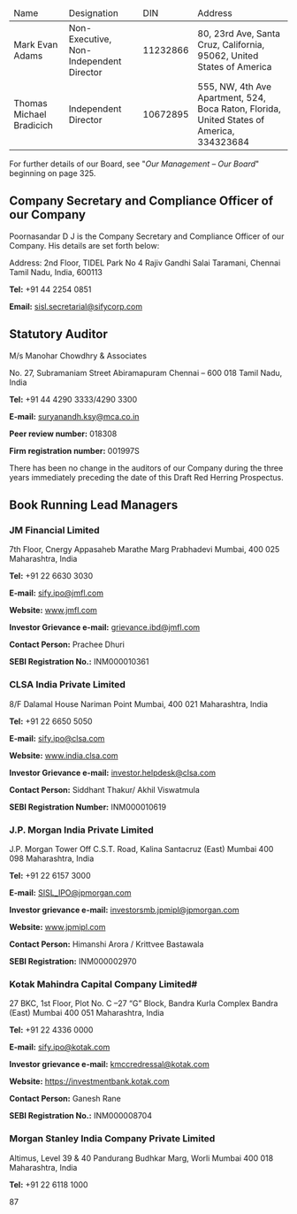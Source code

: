 <table><thead><tr><td>Name</td><td>Designation</td><td>DIN</td><td>Address</td></tr></thead><tbody><tr><td>Mark Evan Adams</td><td>Non-Executive, Non-Independent Director</td><td>11232866</td><td>80, 23rd Ave, Santa Cruz, California, 95062, United States of America</td></tr><tr><td>Thomas Michael Bradicich</td><td>Independent Director</td><td>10672895</td><td>555, NW, 4th Ave Apartment, 524, Boca Raton, Florida, United States of America, 334323684</td></tr></tbody></table>

For further details of our Board, see "*Our Management – Our Board*" beginning on page 325.

## Company Secretary and Compliance Officer of our Company

Poornasandar D J is the Company Secretary and Compliance Officer of our Company. His details are set forth below:

Address: 2nd Floor, TIDEL Park No 4
Rajiv Gandhi Salai
Taramani, Chennai
Tamil Nadu, India, 600113

**Tel:** +91 44 2254 0851

**Email:** sisl.secretarial@sifycorp.com

## Statutory Auditor

M/s Manohar Chowdhry & Associates

No. 27, Subramaniam Street
Abiramapuram
Chennai – 600 018
Tamil Nadu, India

**Tel:** +91 44 4290 3333/4290 3300

**E-mail:** suryanandh.ksy@mca.co.in

**Peer review number:** 018308

**Firm registration number:** 001997S

There has been no change in the auditors of our Company during the three years immediately preceding the date of this
Draft Red Herring Prospectus.

## Book Running Lead Managers

### JM Financial Limited

7th Floor, Cnergy
Appasaheb Marathe Marg
Prabhadevi
Mumbai, 400 025
Maharashtra, India

**Tel:** +91 22 6630 3030

**E-mail:** sify.ipo@jmfl.com

**Website:** www.jmfl.com

**Investor Grievance e-mail:** grievance.ibd@jmfl.com

**Contact Person:** Prachee Dhuri

**SEBI Registration No.:** INM000010361

### CLSA India Private Limited

8/F Dalamal House
Nariman Point
Mumbai, 400 021
Maharashtra, India

**Tel:** +91 22 6650 5050

**E-mail:** sify.ipo@clsa.com

**Website:** www.india.clsa.com

**Investor Grievance e-mail:** investor.helpdesk@clsa.com

**Contact Person:** Siddhant Thakur/ Akhil Viswatmula

**SEBI Registration Number:** INM000010619

### J.P. Morgan India Private Limited

J.P. Morgan Tower
Off C.S.T. Road, Kalina
Santacruz (East)
Mumbai 400 098
Maharashtra, India

**Tel:** +91 22 6157 3000

**E-mail:** SISL_IPO@jpmorgan.com

**Investor grievance e-mail:** investorsmb.jpmipl@jpmorgan.com

**Website:** www.jpmipl.com

**Contact Person:** Himanshi Arora / Krittvee Bastawala

**SEBI Registration:** INM000002970

### Kotak Mahindra Capital Company Limited#

27 BKC, 1st Floor, Plot No. C –27
“G” Block, Bandra Kurla Complex Bandra (East)
Mumbai 400 051
Maharashtra, India

**Tel:** +91 22 4336 0000

**E-mail:** sify.ipo@kotak.com

**Investor grievance e-mail:** kmccredressal@kotak.com

**Website:** https://investmentbank.kotak.com

**Contact Person:** Ganesh Rane

**SEBI Registration No.:** INM000008704

### Morgan Stanley India Company Private Limited

Altimus, Level 39 & 40
Pandurang Budhkar Marg, Worli
Mumbai 400 018
Maharashtra, India

**Tel:** +91 22 6118 1000

87